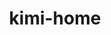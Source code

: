 ---
home: true
heroImage: /images/logo/home.png
title: kimi-home
actionText: Quick Start
actionLink: /en/guide/
footer: MIT Licensed | Copyright © 2022-present 滔滔程序猿

# 亮点与优势
advantagesTitle: Highlights and Advantages
advantages:
- title: Efficient and Fast
  content: Generate static HTML for each page pre rendering and run as Spa at the same time.
  icon: /images/home/advantage_01.png
- title: Vue Driver
  content: Enjoy the development experience of Vue + webpack + elementui + markdown.
  icon: /images/home/advantage_02.png
- title: Simplicity First
  content: Focus on markdown and help you focus on writing with minimal configuration.
  icon: /images/home/advantage_03.png
- title: Easy to Use
  content: Use it out of the box. It's as easy to use as counting 1, 2 and 3.
  icon: /images/home/advantage_04.png
- title: Internationalization
  content: Support and provide complete international solutions.
  icon: /images/home/advantage_05.png
- title: Compatible with Multiple Terminals
  content: Responsive layout, compatible with PC / tablet / mobile / applet, etc
  icon: /images/home/advantage_06.png

# 轻松掌握
easyMastersTitle: Easy to Master
easyMasters:
- title: Documentation Guide
  content: Understand the development guide to help developers use multi terminal, introduction oriented, efficient and easy-to-use products. 
  icon: /images/home/survery_01.png
  link_text: View Details
  link_url: /zh/guide/
- title: Mardown
  content: Markdown is a lightweight markup language that writes documents in plain text format that is easy to read and write.
  icon: /images/home/survery_02.png
  link_text: View Details
  link_url: /zh/markdown/
- title: GitHub
  content: GitHub (International) download. Foreign users visit and download faster.
  icon: /images/home/survery_03.png
  link_text: View Source Code
  link_url: https://github.com/kimiliucn/kimi-home
- title: Gitee
  content: Gitee (domestic) download. Domestic users access and download faster.
  icon: /images/home/survery_04.png
  link_text: View Source Code
  link_url: https://gitee.com/kimiliucn

# 支持的功能
supportFunTitle: Supported Functions
supportFuns:
 [
   {
    title: Multi Terminal Support,
    content: [
        {
          icon: /images/home/multiterminal_01.png,
          text: PC
        },
        {
          icon: /images/home/multiterminal_02.png,
          text: Flat
        },
        {
          icon: /images/home/multiterminal_03.png,
          text: Mobile Terminal
        },
        {
          icon: /images/home/multiterminal_04.png,
          text: Applet
        }
      ]
   },
   {
    title: Functional Support,
    content: [
        {
          icon: /images/home/fun_01.png,
          text: Vue + WebPack 
        },
        {
          icon: /images/home/fun_02.png,
          text: ElementUI
        },
        {
          icon: /images/home/fun_03.png,
          text: Markdown
        },
         {
          icon: /images/home/fun_04.png,
          text: YAML Front Matter
        }
      ]
   },
   {
    title: MVVM Unified Standard,
    content: [
        {
          icon: /images/home/survery_04.png,
          text: Model
        },
        {
          icon: /images/home/survery_04.png,
          text: View
        },
        {
          icon: /images/home/survery_04.png,
          text: View Model
        },
        {
          icon: /images/home/survery_04.png,
          text: Test
        }
      ]
   }
 ]
---